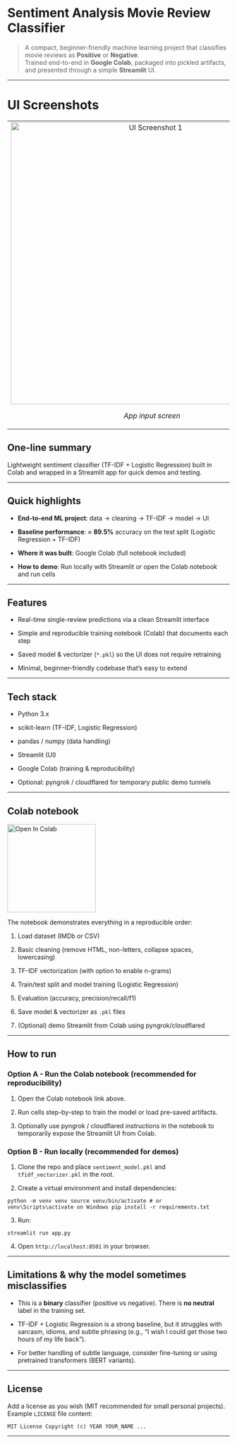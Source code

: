 
# Sentiment Analysis  Movie Review Classifier

> A compact, beginner-friendly machine learning project that classifies movie reviews as **Positive** or **Negative**.  
> Trained end-to-end in **Google Colab**, packaged into pickled artifacts, and presented through a simple **Streamlit** UI.

----------
# UI Screenshots

<table>
  <tr>
    <td align="center">
      <img src="https://github.com/user-attachments/assets/1271485c-039e-4767-94e7-651732ef7c30" alt="UI Screenshot 1" width="640" />
      <p><em>App input screen</em></p>
    </td>
    <td align="center">
      <img src="https://github.com/user-attachments/assets/3e6ac725-31fc-4161-b9cb-d9bba03782f9" alt="UI Screenshot 2" width="640" />
      <p><em>Prediction result screen</em></p>
    </td>
  </tr>
</table>


## One-line summary

Lightweight sentiment classifier (TF-IDF + Logistic Regression) built in Colab and wrapped in a Streamlit app for quick demos and testing.

----------

## Quick highlights

-   **End-to-end ML project**: data → cleaning → TF-IDF → model → UI
    
-   **Baseline performance**: ≈ **89.5%** accuracy on the test split (Logistic Regression + TF-IDF)
    
-   **Where it was built**: Google Colab (full notebook included)
    
-   **How to demo**: Run locally with Streamlit or open the Colab notebook and run cells
    

----------

## Features

-   Real-time single-review predictions via a clean Streamlit interface
    
-   Simple and reproducible training notebook (Colab) that documents each step
    
-   Saved model & vectorizer (`*.pkl`) so the UI does not require retraining
    
-   Minimal, beginner-friendly codebase that’s easy to extend
    

----------

## Tech stack

-   Python 3.x
    
-   scikit-learn (TF-IDF, Logistic Regression)
    
-   pandas / numpy (data handling)
    
-   Streamlit (UI)
    
-   Google Colab (training & reproducibility)
    
-   Optional: pyngrok / cloudflared for temporary public demo tunnels
    
----------

## Colab notebook

<a href="https://colab.research.google.com/drive/1udu0z2zrXZJm2SfaJrWO-jblWLri5kJx?usp=sharing" target="_blank">
  <img src="https://colab.research.google.com/assets/colab-badge.svg" alt="Open In Colab" width="200" />
</a>



The notebook demonstrates everything in a reproducible order:

1.  Load dataset (IMDb or CSV)
    
2.  Basic cleaning (remove HTML, non-letters, collapse spaces, lowercasing)
    
3.  TF-IDF vectorization (with option to enable n-grams)
    
4.  Train/test split and model training (Logistic Regression)
    
5.  Evaluation (accuracy, precision/recall/f1)
    
6.  Save model & vectorizer as `.pkl` files
    
7.  (Optional) demo Streamlit from Colab using pyngrok/cloudflared

----------

## How to run

### Option A - Run the Colab notebook (recommended for reproducibility)

1.  Open the Colab notebook link above.
    
2.  Run cells step-by-step to train the model or load pre-saved artifacts.
    
3.  Optionally use pyngrok / cloudflared instructions in the notebook to temporarily expose the Streamlit UI from Colab.
    

### Option B - Run locally (recommended for demos)

1.  Clone the repo and place `sentiment_model.pkl` and `tfidf_vectorizer.pkl` in the root.
    
2.  Create a virtual environment and install dependencies:
    

```python -m venv venv source venv/bin/activate # or venv\Scripts\activate on Windows pip install -r requirements.txt```

3.  Run:
    

`streamlit run app.py` 

4.  Open `http://localhost:8501` in your browser.
     

----------

## Limitations & why the model sometimes misclassifies

-   This is a **binary** classifier (positive vs negative). There is **no neutral** label in the training set.
    
-   TF-IDF + Logistic Regression is a strong baseline, but it struggles with sarcasm, idioms, and subtle phrasing (e.g., “I wish I could get those two hours of my life back”).
    
-   For better handling of subtle language, consider fine-tuning or using pretrained transformers (BERT variants).
    

----------

## License

Add a license as you wish (MIT recommended for small personal projects). Example `LICENSE` file content:

`MIT License
Copyright (c) YEAR YOUR_NAME ...` 

----------

